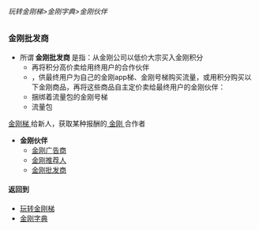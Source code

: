###### 玩转金刚梯>金刚字典>金刚伙伴
### 金刚批发商
- 所谓<Strong> 金刚批发商 </Strong>是指：从金刚公司以低价大宗买入金刚积分
  - 再将积分高价卖给用终用户的合作伙伴
  - ，供最终用户为自己的金刚app梯、金刚号梯购买流量，或用积分购买以下金刚商品，再将这些商品自主定价卖给最终用户的金刚伙伴：
  - 捆绑着流量包的金刚号梯
  - 流量包


[ 金刚梯 ](https://github.com/a2zitpro/web/blob/master/LadderFree/kkDictionary/KKLadder.md)给新人，获取某种报酬的[ 金刚 ](https://github.com/a2zitpro/web/blob/master/LadderFree/kkDictionary/Atozitpro.md)合作者
- <Strong> 金刚伙伴 </Strong>
  - [ 金刚广告商 ](https://github.com/a2zitpro/web/blob/master/LadderFree/kkDictionary/KKAdvertiser.md)
  - [ 金刚推荐人 ](https://github.com/a2zitpro/web/blob/master/LadderFree/kkDictionary/KKReferrer.md)
  - [ 金刚批发商 ]()
#### 返回到
- [玩转金刚梯](https://github.com/a2zitpro/web/blob/master/LadderFree/A.md)
- [金刚字典](https://github.com/a2zitpro/web/blob/master/LadderFree/kkDictionary/KKDictionary.md)
